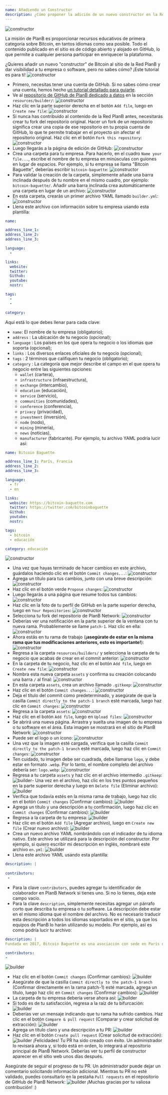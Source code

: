 ```yaml
---
name: Añadiendo un Constructor
description: ¿Cómo proponer la adición de un nuevo constructor en la Red PlanB?
---
```

![constructor](assets/cover.webp)

La misión de PlanB es proporcionar recursos educativos de primera categoría sobre Bitcoin, en tantos idiomas como sea posible. Todo el contenido publicado en el sitio es de código abierto y alojado en GitHub, lo que permite a cualquier persona participar en enriquecer la plataforma.

¿Quieres añadir un nuevo "constructor" de Bitcoin al sitio de la Red PlanB y dar visibilidad a tu empresa o software, pero no sabes cómo? ¡Este tutorial es para ti!
![constructor](assets/01.webp)
- Primero, necesitas tener una cuenta de GitHub. Si no sabes cómo crear una cuenta, hemos hecho [un tutorial detallado para guiarte](https://planb.network/tutorials/others/create-github-account).
- Ve al [repositorio de GitHub de PlanB dedicado a datos](https://github.com/DecouvreBitcoin/sovereign-university-data/tree/dev/resources/builders) en la sección `resources/builder/`:
![constructor](assets/02.webp)
- Haz clic en la parte superior derecha en el botón `Add file`, luego en `Create new file`:
![constructor](assets/03.webp)
- Si nunca has contribuido al contenido de la Red PlanB antes, necesitarás crear tu fork del repositorio original. Hacer un fork de un repositorio significa crear una copia de ese repositorio en tu propia cuenta de GitHub, lo que te permite trabajar en el proyecto sin afectar el repositorio original. Haz clic en el botón `Fork this repository`:
![constructor](assets/04.webp)
- Luego llegarás a la página de edición de GitHub:
![constructor](assets/05.webp)
- Crea una carpeta para tu empresa. Para hacerlo, en el cuadro `Name your file...`, escribe el nombre de tu empresa en minúsculas con guiones en lugar de espacios. Por ejemplo, si tu empresa se llama "Bitcoin Baguette", deberías escribir `bitcoin-baguette`:
![constructor](assets/06.webp)
- Para validar la creación de la carpeta, simplemente añade una barra inclinada después de tu nombre en el mismo cuadro, por ejemplo: `bitcoin-baguette/`. Añadir una barra inclinada crea automáticamente una carpeta en lugar de un archivo:
![constructor](assets/07.webp)
- En esta carpeta, crearás un primer archivo YAML llamado `builder.yml`:
![constructor](assets/08.webp)
- Llena este archivo con información sobre tu empresa usando esta plantilla:

```yaml
name:

address_line_1:
address_line_2:
address_line_3: 

language:
  - 

links:
  website:
  twitter:
  Github:
  youtube:
  nostr:

tags:
  - 
  - 

category:
```

Aquí está lo que debes llenar para cada clave:
- `name`: El nombre de tu empresa (obligatorio);
- `address` : La ubicación de tu negocio (opcional);
- `language` : Los países en los que opera tu negocio o los idiomas que soporta (opcional);
- `links` : Los diversos enlaces oficiales de tu negocio (opcional);
- `tags` : 2 términos que califiquen tu negocio (obligatorio);
- `category` : La categoría que mejor describe el campo en el que opera tu negocio entre las siguientes opciones:
	- `wallet` (cartera),
	- `infrastructure` (infraestructura),
	- `exchange` (intercambio),
	- `education` (educación),
	- `service` (servicio),
	- `communities` (comunidades),
	- `conference` (conferencia),
	- `privacy` (privacidad),
	- `investment` (inversión),
	- `node` (nodo),
	- `mining` (minería),
	- `news` (noticias),
	- `manufacturer` (fabricante).
Por ejemplo, tu archivo YAML podría lucir así:
```yaml
name: Bitcoin Baguette

address_line_1: París, Francia
address_line_2:
address_line_3: 

language:
  - fr
  - en

links:
  website: https://bitcoin-baguette.com
  twitter: https://twitter.com/bitcoinbaguette
  Github:
  youtube:
  nostr:

tags:
  - bitcoin
  - educación

category: educación
```

![constructor](assets/09.webp)
- Una vez que hayas terminado de hacer cambios en este archivo, guárdalos haciendo clic en el botón `Commit changes...`:
![constructor](assets/10.webp)
- Agrega un título para tus cambios, junto con una breve descripción:
![constructor](assets/11.webp)
- Haz clic en el botón verde `Propose changes`:
![constructor](assets/12.webp)
- Luego llegarás a una página que resume todos tus cambios:
![constructor](assets/13.webp)
- Haz clic en la foto de tu perfil de GitHub en la parte superior derecha, luego en `Your Repositories`:
![constructor](assets/14.webp)
- Selecciona tu fork del repositorio de PlanB Network:
![constructor](assets/15.webp)
- Deberías ver una notificación en la parte superior de la ventana con tu nueva rama. Probablemente se llame `patch-1`. Haz clic en ella:
![constructor](assets/16.webp)
- Ahora estás en tu rama de trabajo (**¡asegúrate de estar en la misma rama que tus modificaciones anteriores, esto es importante!**):
![constructor](assets/17.webp)
- Regresa a la carpeta `resources/builders/` y selecciona la carpeta de tu negocio que acabas de crear en el commit anterior:
![constructor](assets/18.webp)
- En la carpeta de tu negocio, haz clic en el botón `Add file`, luego en `Create new file`:
![constructor](assets/19.webp)
- Nombra esta nueva carpeta `assets` y confirma su creación colocando una barra `/` al final:
![constructor](assets/20.webp)
- En esta carpeta `assets`, crea un archivo llamado `.gitkeep`:
![constructor](assets/21.webp)
- Haz clic en el botón `Commit changes...`:
![constructor](assets/22.webp)
- Deja el título del commit como predeterminado, y asegúrate de que la casilla `Commit directly to the patch-1 branch` esté marcada, luego haz clic en `Commit changes`: ![constructor](assets/23.webp)
- Regresa a la carpeta `assets`:
![constructor](assets/24.webp)
- Haz clic en el botón `Add file`, luego en `Upload files`:
![constructor](assets/25.webp)
- Se abrirá una nueva página. Arrastra y suelta una imagen de tu empresa o tu software en el área. Esta imagen se mostrará en el sitio de PlanB Network:
![constructor](assets/26.webp)
- Puede ser el logo o un ícono:
![constructor](assets/27.webp)
- Una vez que la imagen esté cargada, verifica que la casilla `Commit directly to the patch-1 branch` esté marcada, luego haz clic en `Commit changes`:
![constructor](assets/28.webp)
- Ten cuidado, tu imagen debe ser cuadrada, debe llamarse `logo`, y debe estar en formato `.webp`. Por lo tanto, el nombre completo del archivo debería ser: `logo.webp`:
![constructor](assets/29.webp)
- Regresa a tu carpeta `assets` y haz clic en el archivo intermedio `.gitkeep`:
![builder](assets/30.webp)- Una vez en el archivo, haz clic en los tres puntos pequeños en la parte superior derecha y luego en `Delete file` (Eliminar archivo):
![builder](assets/31.webp)
- Verifica que todavía estés en la misma rama de trabajo, luego haz clic en el botón `Commit changes` (Confirmar cambios):
![builder](assets/32.webp)
- Agrega un título y una descripción a tu confirmación, luego haz clic en `Commit changes` (Confirmar cambios):
![builder](assets/33.webp)
- Regresa a la carpeta de tu empresa:
![builder](assets/34.webp)
- Haz clic en el botón `Add file` (Agregar archivo), luego en `Create new file` (Crear nuevo archivo):
![builder](assets/35.webp)
- Crea un nuevo archivo YAML nombrándolo con el indicador de tu idioma nativo. Este archivo se utilizará para la descripción del constructor. Por ejemplo, si quiero escribir mi descripción en inglés, nombraré este archivo `en.yml`:
![builder](assets/36.webp)
- Llena este archivo YAML usando esta plantilla:
```yaml
description: |
 
contributors:
 - 
```

- Para la clave `contributors`, puedes agregar tu identificador de colaborador en PlanB Network si tienes uno. Si no lo tienes, deja este campo vacío.
- Para la clave `description`, simplemente necesitas agregar un párrafo corto que describa tu empresa o tu software. La descripción debe estar en el mismo idioma que el nombre del archivo. No es necesario traducir esta descripción a todos los idiomas soportados en el sitio, ya que los equipos de PlanB lo harán utilizando su modelo. Por ejemplo, así es como podría lucir tu archivo:
```yaml
description: |
Fundada en 2017, Bitcoin Baguette es una asociación con sede en París dedicada a organizar encuentros de Bitcoin y talleres técnicos. Reunimos a entusiastas, expertos y mentes curiosas para explorar y discutir las complejidades de la tecnología Bitcoin. Nuestros eventos proporcionan una plataforma para compartir conocimientos, hacer networking y fomentar una comprensión más profunda de los mecanismos internos de Bitcoin. Únete a nosotros en Bitcoin Baguette para ser parte de la comunidad Bitcoin de París y mantenerte actualizado con los últimos avances en el campo.

contributors:
- 
```
![builder](assets/37.webp)
- Haz clic en el botón `Commit changes` (Confirmar cambios):
![builder](assets/38.webp)
- Asegúrate de que la casilla `Commit directly to the patch-1 branch` (Confirmar directamente en la rama patch-1) esté marcada, agrega un título, luego haz clic en `Commit changes` (Confirmar cambios):
![builder](assets/39.webp)
- La carpeta de tu empresa debería verse ahora así:
![builder](assets/40.webp)
- Si todo es de tu satisfacción, regresa a la raíz de tu bifurcación:
![builder](assets/41.webp)
- Deberías ver un mensaje indicando que tu rama ha sufrido cambios. Haz clic en el botón `Compare & pull request` (Comparar y crear solicitud de extracción):
![builder](assets/42.webp)
- Agrega un título claro y una descripción a tu PR:
![builder](assets/43.webp)
- Haz clic en el botón `Create pull request` (Crear solicitud de extracción):
![builder](assets/44.webp)
¡Felicidades! Tu PR ha sido creado con éxito. Un administrador lo revisará ahora y, si todo está en orden, lo integrará al repositorio principal de PlanB Network. Deberías ver tu perfil de constructor aparecer en el sitio web unos días después.

Asegúrate de seguir el progreso de tu PR. Un administrador puede dejar un comentario solicitando información adicional. Mientras tu PR no esté validado, puedes consultarlo en la pestaña `Pull requests` en el repositorio de GitHub de PlanB Network:
![builder](assets/45.webp)
¡Muchas gracias por tu valiosa contribución! :)